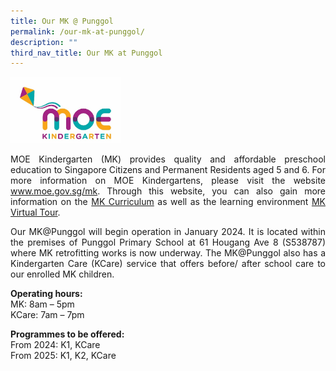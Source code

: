 ```yaml
---
title: Our MK @ Punggol
permalink: /our-mk-at-punggol/
description: ""
third_nav_title: Our MK at Punggol
---
```

<img src="/images/MKLogo.jpeg" style="width:35%">


<p style="text-align:justify">MOE Kindergarten (MK) provides quality and affordable preschool education to Singapore Citizens and Permanent Residents aged 5 and 6. For more information on MOE Kindergartens, please visit the website <a target="_blank" href="https://http://www.moe.gov.sg/mk">www.moe.gov.sg/mk</a>. Through this website, you can also gain more information on the <a target="_blank" href="https://www.moe.gov.sg/preschool/moe-kindergarten/curriculum">MK Curriculum</a> as well as the learning environment <a target="_blank" href="https://www.moe.gov.sg/preschool/moe-kindergarten/mk-virtual-tour">MK Virtual Tour</a>. </p>

<p style="text-align:justify">Our MK@Punggol will begin operation in January 2024. It is located within the premises of Punggol Primary School at 61 Hougang Ave 8 (S538787) where MK retrofitting works is now underway. The MK@Punggol also has a Kindergarten Care (KCare) service that offers before/ after school care to our enrolled MK children.</p>

<p><b>Operating hours:</b><br>
MK: 8am – 5pm<br>   
KCare: 7am – 7pm</p>

<p><b>Programmes to be offered:</b><br>
From 2024: K1, KCare<br>   
From 2025: K1, K2, KCare</p>